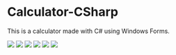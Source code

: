# Calculator-CSharp
This is a calculator made with C# using Windows Forms. 


<img src="https://cdn.discordapp.com/attachments/323107036990668810/1037446694301859910/unknown.png">
<img src="https://cdn.discordapp.com/attachments/323107036990668810/1037446773419036753/unknown.png">
<img src="https://cdn.discordapp.com/attachments/323107036990668810/1037446828704153600/unknown.png">
<img src="https://cdn.discordapp.com/attachments/323107036990668810/1037446930764144671/unknown.png">
<img src="https://cdn.discordapp.com/attachments/323107036990668810/1037447010065850398/unknown.png">
<img src="https://cdn.discordapp.com/attachments/323107036990668810/1037725490154311731/unknown.png">
